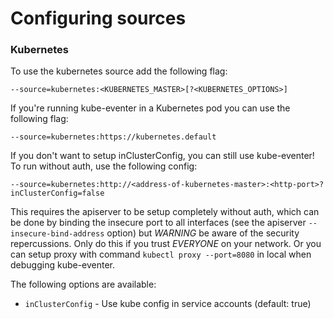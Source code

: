Configuring sources
===================
### Kubernetes
To use the kubernetes source add the following flag:

	--source=kubernetes:<KUBERNETES_MASTER>[?<KUBERNETES_OPTIONS>]

If you're running kube-eventer in a Kubernetes pod you can use the following flag:

	--source=kubernetes:https://kubernetes.default

If you don't want to setup inClusterConfig, you can still use kube-eventer! To run without auth, use the following config:

	--source=kubernetes:http://<address-of-kubernetes-master>:<http-port>?inClusterConfig=false

This requires the apiserver to be setup completely without auth, which can be done by binding the insecure port to all interfaces (see the apiserver `--insecure-bind-address` option) but *WARNING* be aware of the security repercussions. Only do this if you trust *EVERYONE* on your network. Or you can setup proxy with command `kubectl proxy --port=8080` in local when debugging kube-eventer.

The following options are available:
* `inClusterConfig` - Use kube config in service accounts (default: true)
